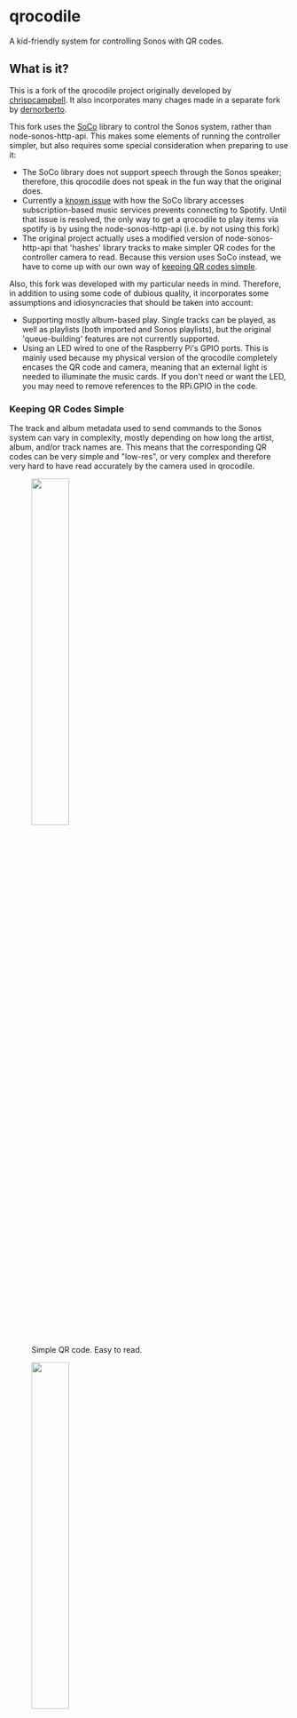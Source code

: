 # qrocodile

A kid-friendly system for controlling Sonos with QR codes.

## What is it?

This is a fork of the qrocodile project originally developed by [chrispcampbell](https://github.com/chrispcampbell).
It also incorporates many chages made in a separate fork by [dernorberto](https://github.com/dernorberto).

This fork uses the [SoCo](https://github.com/SoCo/SoCo) library to control the Sonos system, rather than node-sonos-http-api. This makes some elements of running the controller simpler, but also requires some special consideration when preparing to use it:

* The SoCo library does not support speech through the Sonos speaker; therefore, this qrocodile does not speak in the fun way that the original does.
* Currently a [known issue](https://github.com/SoCo/SoCo/issues/557) with how the SoCo library accesses subscription-based music services prevents connecting to Spotify. Until that issue is resolved, the only way to get a qrocodile to play items via spotify is by using the node-sonos-http-api (i.e. by not using this fork)
* The original project actually uses a modified version of node-sonos-http-api that 'hashes' library tracks to make simpler QR codes for the controller camera to read. Because this version uses SoCo instead, we have to come up with our own way of [keeping QR codes simple](#keeping-qr-codes-simple).

Also, this fork was developed with my particular needs in mind. Therefore, in addition to using some code of dubious quality, it incorporates some assumptions and idiosyncracies that should be taken into account:

* Supporting mostly album-based play. Single tracks can be played, as well as playlists (both imported and Sonos playlists), but the original 'queue-building' features are not currently supported.
* Using an LED wired to one of the Raspberry Pi's GPIO ports. This is mainly used because my physical version of the qrocodile completely encases the QR code and camera, meaning that an external light is needed to illuminate the music cards. If you don't need or want the LED, you may need to remove references to the RPi.GPIO in the code.

### Keeping QR Codes Simple

The track and album metadata used to send commands to the Sonos system can vary in complexity, mostly depending on how long the artist, album, and/or track names are. This means that the corresponding QR codes can be very simple and "low-res", or very complex and therefore very hard to have read accurately by the camera used in qrocodile.

<p align="center">
    <figure>
        <img src="docs/images/simple_qr.png" width="40%" height="40%"> 
        <figcaption>Simple QR code. Easy to read.</figcaption>
    </figure>
    <figure>
        <img src="docs/images/complex_qr.png" width="40%" height="40%">
        <figcaption>Complex QR code. Hard to read.</figcaption>
    </figure>
</p>


As mentioned above, the original qrocodile uses a custom version of the node-sonos-http-api that creates an md5 hash string from the original track information, and encodes that hash into the track's card QR code. This version allows for a similar process, and keeps track of "hashed" tracks and albums by using a dictionary lookup in a local file.

By default, single tracks are automatically hashed, because they tend to have very long URIs that would otherwise lead to too-complex QR codes. Albums may be encoded with or without the use of a hash, mainly because I figured out the "hashed" QR code approach after cuttting and gluing cards for half of my music library, and wanted to still be able to play "non-hashed" QR codes.

Unfortunately, this means that album cards require a little bit of [finicky treatment](#special-treatment-for-album-cards) to keep their QR codes simple. This includes steps for creating "hashed" and "non-hashed" cards.

## Installation and Setup

### 1. Prepare your Raspberry Pi

Originally built using a Raspberry Pi 3 Model B running Raspbian (it also works using a Raspberry Pi Zero W) and an Arducam OV5647 camera module.  Things may or may not work with other models (for example, how you control the onboard LEDs varies by model).

To set up the camera module, I had to add an entry in `/etc/modules`:

```
% sudo emacs /etc/modules
# Add bcm2835-v4l2
% sudo reboot
# After reboot, verify that camera is present
% ls -l /dev/video0
```

Next, install `zbar-tools` (used to scan for QR codes) and test it out:

```
% sudo apt-get install zbar-tools
% zbarcam --prescale=300x200
```

Optional: Make a little case to hold your RPi and camera along with a little slot to hold a card in place.

### 2. Generate some cards with `qrgen`

First, clone the `qrocodile` repo if you haven't already on your primary computer:

```
% git clone https://github.com/foldedpaper/qrocodile
% cd qrocodile
```

Next, modify the `my_defaults_example.txt` file to include the default room speaker you wish to control, and save it as `my_defaults.txt`.

#### Cards for items in your music library
To generate each card with a QR code, you will need URIs for the tracks, albums, and playlists that want to encode. `qrgen` uses a different command line argument for each of these.

To list all tracks:

```
% python3 qrgen.py --list-library-tracks
```

You can also include a search term to list matching tracks, if you are only intersted in a subset of your library:

```
% python3 qrgen.py --list-library-tracks <search term>
```

To list all albums:

```
% python3 qrgen.py --list-library-albums
```

To list all playlists:

```
% python3 qrgen.py --list-library-playlists
```

Each of these commands will write a text file to the `out` sub-directory of the project. 

Next, create a text file in the root project directory that lists the different music cards you want to create. Use one line per card, and for each card paste the URI written to the text file in the step above. 

(See `example.txt` for some possibilities.)

##### Special treatment for album cards
If you want to create cards for playing albums from your library, you will have to take an extra step for the `qrplay` script to be able to send them to the Sonos speaker.

When you create a list of library albums using the above command, the generated `all_albums.txt` file will have an entry at the top for `album_uuid_prefix`. This is a string that identifies one of the zone speakers in your Sonos system, and it is needed to construct the full album URI that is sent through SoCo to play the album. Copy this `album_uuid_prefix` to your `my_defaults.txt` file in order to enable playing albums from your local library.

As mentioned above, album cards can optionally have their metadata "hashed" to create simpler QR codes. This may not be necessary for your setup, but I find that with my RPi's camera and the low light on the bookshelf where I keep my qrocodile, the scanner tends to struggle reading QR codes for albums with long titles and/or long artist names (I start to see problems when the album title and artist title have a combined length over 50 characters or so).

Anyway, if you want to make sure that a particular album is "hashed" for easier reading, change its prefix in the text file for generating from `alb:` to `alb:hsh:`.

(Again, the included `example.txt` has an example of this.)

#### Cards for Spotify items
(N.B., as mentioned above, this SoCo-driven implementation of qrocodile currently can't play items from your Spotify account. If and when the SoCo library is updated to restore access to Spotify, I will update this fork to make sure Spotify cards can be handled by the qrocodile player. But the process for creating a Spotify item card will remain the same.)

If you want to play Spotify tracks, you will need to set up your own Spotify app token (See the `spotipy` [documentation](http://spotipy.readthedocs.io/en/latest/) for more on that.)

Spotify track URIs can be found in the Spotify app by clicking a song, then selecting "Share > Copy Spotify URI". Add this URI to the text file you will use for generating cards (like the `example.txt` file shows).

#### Finally, generate some cards:

```
% python3 qrgen.py --input example.txt --generate-images
```

This will create an `index.html` file in the `out` sub-directory of the project. This file lays out each card with its QR code and its associated artwork:
    * Track cards will attempt to find the album art of the associated album in your music library, and use that art as the card artwork. If no art is found, a generic album image is used, found in the project directory.
    * Album cards will attempt to use the associated album art from your music library. If this attempt fails or if no art is found, the generic album image is used.
    * Playlist cards use a generic playlist image.

#### Cards for commands and Sonos zones
The cards for commands and Sonos zones are generated separately.

Create command cards using `qrgen` and the text file `command_cards.txt`. Use the file `command_cards_all.txt` as a template, remove the commands you don't need and run the script to generate the cards.

```
% python3 qrgen.py --commands
% open out/commands.html
```

This will create a `commands.html` file in the `out` sub-directory of the project. Artwork for each command card is set within the `command_cards.txt` file.


Create Sonos zone cards using `qrgen`. It does not require a list file; instead, the command uses SoCo to poll your Sonos system for all available zones. 

```
% python3 qrgen.py --zones
```

This will create a `zones.html` file in the `out` sub-directory of the project. The art for these cards uses a Sonos logo in the project directory (`sonos_360.png`).

### 3. Cut and glue your cards together

### 4. Start `qrplay`

On your Raspberry Pi, clone this `qrocodile` repo:

```
% git clone https://github.com/foldedpaper/qrocodile
% cd qrocodile
```

Then, launch `qrplay`:

```
% python3 qrplay.py
```

If you want to use your own `qrocodile` as a standalone thing (not attached to a monitor, etc), you'll want to set up your RPi to launch `qrplay` when the device boots:

```
% emacs ~/.config/lxsession/LXDE-pi/autostart
# Add an entry to launch `qrplay.py`, pipe the output to a log file, etc
```

## Acknowledgments

Many thanks to chrispcampbell for creating this great project. I also benefitted from following the modifications made by dernorberto, not to say the work of the many authors of the libraries and tools used in the project.

## License

`qrocodile` is released under an MIT license, and the original code is copyright Chris Campbell. See the LICENSE file for the full license.
